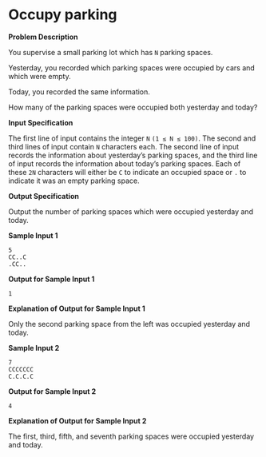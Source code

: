 # Occupy parking
**Problem Description**

You supervise a small parking lot which has `N` parking spaces.

Yesterday, you recorded which parking spaces were occupied by cars and which were empty.

Today, you recorded the same information.

How many of the parking spaces were occupied both yesterday and today?

**Input Specification**

The first line of input contains the integer `N` `(1 ≤ N ≤ 100)`. The second and third lines of input
contain `N` characters each. The second line of input records the information about yesterday’s
parking spaces, and the third line of input records the information about today’s parking spaces.
Each of these `2N` characters will either be `C` to indicate an occupied space or `.` to indicate it was
an empty parking space.

**Output Specification**

Output the number of parking spaces which were occupied yesterday and today.

**Sample Input 1**
```
5
CC..C
.CC..
```
**Output for Sample Input 1**
```
1
```

**Explanation of Output for Sample Input 1**

Only the second parking space from the left was occupied yesterday and today.

**Sample Input 2**
```
7
CCCCCCC
C.C.C.C
```

**Output for Sample Input 2**
```
4
```

**Explanation of Output for Sample Input 2**

The first, third, fifth, and seventh parking spaces were occupied yesterday and today.